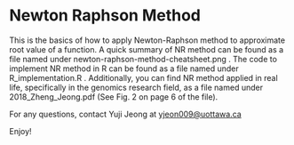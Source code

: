 # Newton Raphson Method
This is the basics of how to apply Newton-Raphson method to approximate root value of a function.
A quick summary of NR method can be found as a file named under newton-raphson-method-cheatsheet.png .
The code to implement NR method in R can be found as a file named under R_implementation.R .
Additionally, you can find NR method applied in real life, specifically in the genomics research field, as a file named under 2018_Zheng_Jeong.pdf (See Fig. 2 on page 6 of the file).

For any questions, contact Yuji Jeong at yjeon009@uottawa.ca

Enjoy!
